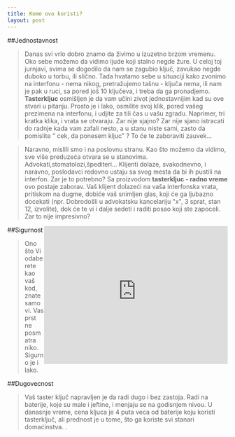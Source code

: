 ```yaml
---
title: Kome ovo koristi?
layout: post
---
```


##Jednostavnost

> Danas svi vrlo dobro znamo da živimo u izuzetno brzom vremenu. 
Oko sebe možemo da vidimo ljude koji stalno negde žure. U celoj toj jurnjavi, svima se dogodilo da nam se zagubio ključ,
zavukao negde duboko u torbu, ili slično. Tada hvatamo sebe u situaciji kako zvonimo na interfonu - 
nema nikog, pretražujemo tašnu - ključa nema, ili nam je pak u ruci, sa pored još 10 ključeva, 
i treba da ga pronadjemo. **Tasterkljuc** osmišljen je da vam učini zivot jednostavnijim kad su 
ove stvari u pitanju. Prosto je i lako, osmilite svoj klik, pored vašeg prezimena na interfonu, 
i udjite za tili čas u vašu zgradu. Naprimer, tri kratka klika, i vrata se otvaraju. Zar nije sjajno? Zar nije sjano 
istracati do radnje kada vam zafali nesto, a u stanu niste sami, zasto da pomislite " cek, da ponesem kljuc" ? To će te
zaboraviti zauvek...

> Naravno, mislili smo i na poslovnu stranu. Kao što možemo da vidimo, sve više preduzeća otvara se u stanovima. Advokati,stomatolozi,špediteri...
Klijenti dolaze, svakodnevno, i naravno, poslodavci redovno ustaju sa svog mesta da bi ih pustili na interfon. Zar je to potrebno?
Sa proizvodom **tasterkljuc - radno vreme** ovo postaje zaborav. 
Vaš klijent dolazeći na vaša interfonska vrata, pritiskom na 
dugme, dobiće vaš snimljen glas, koji će ga ljubazno docekati
(npr. Dobrodošli u advokatsku kancelariju "x", 3 sprat, stan 12, izvolite), dok 
će te vi i dalje sedeti i raditi posao koji ste zapoceli. Zar to nije impresivno?


<div class="vendor" style="float:right">
<iframe width="420" height="315" src="http://www.youtube.com/embed/A-4Hlwako5A?rel=0" frameborder="0" allowfullscreen></iframe>
</div>




##Sigurnost

> Ono što Vi odaberete kao vaš kod, znate samo vi. Vas prst ne posmatra niko. Sigurno je i lako. 




##Dugovecnost

> Vaš taster ključ napravljen je da radi dugo i bez zastoja. Radi na baterije, koje su male i jeftine, i menjaju se na godisnjem nivou.
U danasnje vreme, cena kljuca je 4 puta veca od baterije koju koristi tasterključ, ali prednost je u tome, što ga koriste svi stanari 
domaćinstva. .








